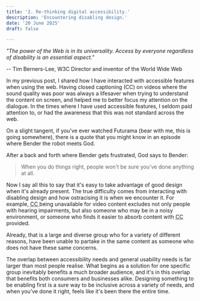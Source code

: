 ```yaml
---
title: '2. Re-thinking digital accessibility.'
description: 'Encountering disabling design.'
date: '20 June 2025' 
draft: false

---
```


<!--Changing Date changes display on the webpage accordingly-->

<!--

Writing points: 

• Different ways of thinking about digital accessibility: 
• It’s not about a person's abilities or impairments, it’s about the design. 
• Disability is caused by a mismatch between the design and the person. 

-->

*"The power of the Web is in its universality. Access by everyone regardless of disability is an essential aspect."*

-- Tim Berners-Lee, W3C Director and inventor of the World Wide Web


In my previous post, I shared how I have interacted with accessible features when using the web. Having closed captioning (CC) on videos where the sound quality was poor was always a lifesaver when trying to understand the content on screen, and helped me to better focus my attention on the dialogue. In the times where I have used accessible features, I seldom paid attention to, or had the awareness that this was not standard across the web. 

On a slight tangent, if you’ve ever watched Futurama (bear with me, this is going somewhere), there is a quote that you might know in an episode where Bender the robot meets God.
 
After a back and forth where Bender gets frustrated, God says to Bender:

>When you do things right, people won't be sure you've done anything at all.

Now I say all this to say that it's easy to take advantage of good design when it's already present. The true difficulty comes from interacting with disabling design and how ostracising it is when we encounter it. For example, <abbr title="Closed Captioning"> CC </abbr> 
being unavailable for video content excludes not only people with hearing impairments, but also someone who may be in a noisy environment, or someone who finds it easier to absorb content with <abbr title="Closed Captioning"> CC </abbr> provided.

Already, that is a large and diverse group who for a variety of different reasons, have been unable to partake in the same content as someone who does not have these same concerns. 

The overlap between accessibility needs and general usability needs is far larger than most people realise. What begins as a solution for one specific group inevitably benefits a much broader audience, and it's in this overlap that benefits both consumers and businesses alike. Designing something to be enabling first is a sure way to be inclusive across a variety of needs, and when you’ve done it right, feels like it's been there the entire time.
